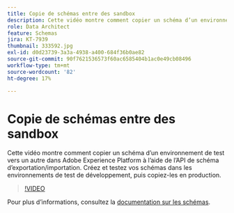 ```yaml
---
title: Copie de schémas entre des sandbox
description: Cette vidéo montre comment copier un schéma d’un environnement de test vers un autre dans Adobe Experience Platform à l’aide de l’API de schéma d’exportation/importation.
role: Data Architect
feature: Schemas
jira: KT-7939
thumbnail: 333592.jpg
exl-id: d0d23739-3a3a-4938-a400-684f36b0ae82
source-git-commit: 90f7621536573f60ac6585404b1ac0e49cb08496
workflow-type: tm+mt
source-wordcount: '82'
ht-degree: 17%

---
```


# Copie de schémas entre des sandbox

Cette vidéo montre comment copier un schéma d’un environnement de test vers un autre dans Adobe Experience Platform à l’aide de l’API de schéma d’exportation/importation. Créez et testez vos schémas dans les environnements de test de développement, puis copiez-les en production.

>[!VIDEO](https://video.tv.adobe.com/v/333592?quality=12&learn=on)

Pour plus d’informations, consultez la [documentation sur les schémas](https://experienceleague.adobe.com/docs/experience-platform/xdm/home.html?lang=fr).


